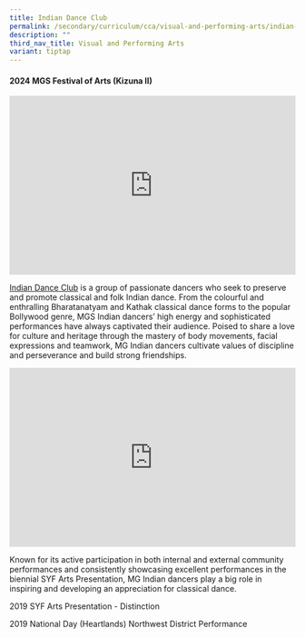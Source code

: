```yaml
---
title: Indian Dance Club
permalink: /secondary/curriculum/cca/visual-and-performing-arts/indian-dance-club/
description: ""
third_nav_title: Visual and Performing Arts
variant: tiptap
---
```

<h4><strong>2024 MGS Festival of Arts (Kizuna II)</strong></h4>
<div class="iframe-wrapper">
<iframe height="315" width="100%" allowfullscreen="true" frameborder="0" src="https://docs.google.com/presentation/d/e/2PACX-1vS0wsg2EhmJHW1eC8e0d7nrf5xvTU_sYRb6s2RSqXJniWwKdE82S778H897wIpLjy3RJF1w5FAh1_xu/embed?start=false&amp;loop=false&amp;delayms=3000"></iframe>
</div>
<p></p>
<p><a href="https://youtu.be/DQJEc-emvvs" rel="noopener noreferrer nofollow" target="_blank">Indian Dance Club</a> is
a group of passionate dancers who seek to preserve and promote classical
and folk Indian dance. From the colourful and enthralling Bharatanatyam
and Kathak classical dance forms to the popular Bollywood genre, MGS Indian
dancers’ high energy and sophisticated performances have always captivated
their audience. Poised to share a love for culture and heritage through
the mastery of body movements, facial expressions and teamwork, MG Indian
dancers cultivate values of discipline and perseverance and build strong
friendships.</p>
<div class="iframe-wrapper">
<iframe height="315" width="100%" allowfullscreen="true" frameborder="0" src="https://docs.google.com/presentation/d/e/2PACX-1vS-tIitVB4rWYwsdjpNiTWOxMGjYqzp-nrwEl6OuHXGF7pF7J7Ztv0kIgqgdmu5be3rbhoU1shCORm9/embed?start=true&amp;loop=true&amp;delayms=3000"></iframe>
</div>
<p>Known for its active participation in both internal and external community
performances and consistently showcasing excellent performances in the
biennial SYF Arts Presentation, MG Indian dancers play a big role in inspiring
and developing an appreciation for classical dance.</p>
<p>2019 SYF Arts Presentation - Distinction</p>
<p>2019 National Day (Heartlands) Northwest District Performance</p>
<p></p>